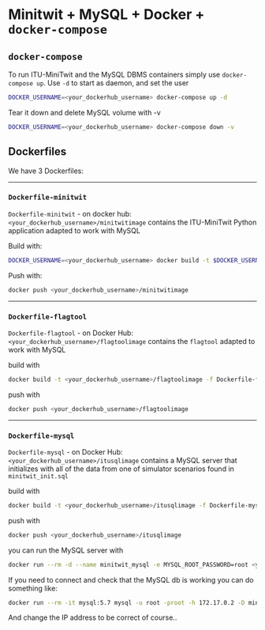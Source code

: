# Minitwit + MySQL + Docker + `docker-compose`

## `docker-compose`

To run ITU-MiniTwit and the MySQL DBMS containers simply use `docker-compose up`.
Use `-d` to start as daemon, and set the user

```bash
DOCKER_USERNAME=<your_dockerhub_username> docker-compose up -d
```

Tear it down and delete MySQL volume with -v

```bash
DOCKER_USERNAME=<your_dockerhub_username> docker-compose down -v
```

## Dockerfiles

We have 3 Dockerfiles:

---

### `Dockerfile-minitwit`
`Dockerfile-minitwit` - on docker hub: ` <your_dockerhub_username>/minitwitimage`
contains the ITU-MiniTwit Python application adapted to work with MySQL

Build with:

```bash
DOCKER_USERNAME=<your_dockerhub_username> docker build -t $DOCKER_USERNAME/minitwitimage -f Dockerfile-minitwit .
```

Push with:

```bash
docker push <your_dockerhub_username>/minitwitimage
```

---
### `Dockerfile-flagtool`

`Dockerfile-flagtool` - on Docker Hub: ` <your_dockerhub_username>/flagtoolimage`
contains the `flagtool` adapted to work with MySQL

build with
```bash
docker build -t <your_dockerhub_username>/flagtoolimage -f Dockerfile-flagtool .
```

push with
```bash
docker push <your_dockerhub_username>/flagtoolimage
```

---
### `Dockerfile-mysql`

`Dockerfile-mysql` - on Docker Hub: ` <your_dockerhub_username>/itusqlimage`
contains a MySQL server that initializes with all of the data from one of simulator scenarios found in `minitwit_init.sql`

build with
```bash
docker build -t <your_dockerhub_username>/itusqlimage -f Dockerfile-mysql .
```

push with
```bash
docker push <your_dockerhub_username>/itusqlimage
```

you can run the MySQL server with
```bash
docker run --rm -d --name minitwit_mysql -e MYSQL_ROOT_PASSWORD=root <your_dockerhub_username>/itusqlimage
```

If you need to connect and check that the MySQL db is working you can do something like:

```bash
docker run --rm -it mysql:5.7 mysql -u root -proot -h 172.17.0.2 -D minitwit
```
And change the IP address to be correct of course..

<!-- comment3 -->